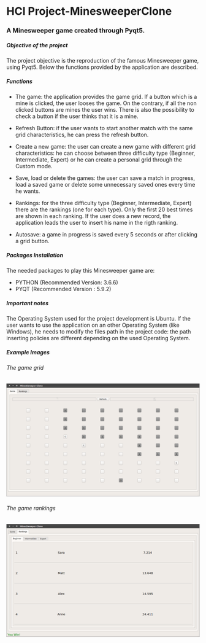 # HCI Project-MinesweeperClone
### A Minesweeper game created through Pyqt5.

##### Objective of the project

The project objective is the reproduction of the famous Minesweeper game, using Pyqt5.
Below the functions provided by the application are described.

##### Functions

- The game: the application provides the game grid. If a button which is a mine is clicked, the user looses the game. On the contrary, if all the non clicked buttons are mines the user wins. There is also the possibility to check a button if the user thinks that it is a mine.

- Refresh Button: if the user wants to start another match with the same grid characteristics, he can press the refresh button.

- Create a new game: the user can create a new game with different grid characteristics: he can choose between three difficulty type (Beginner, Intermediate, Expert) or he can create a personal grid through the Custom mode.

- Save, load or delete the games: the user can save a match in progress, load a saved game or delete some unnecessary saved ones every time he wants.

- Rankings: for the three difficulty type (Beginner, Intermediate, Expert) there are the rankings (one for each type). Only the first 20 best times are shown in each ranking. If the user does a new record, the application leads the user to insert his name in the rigth ranking.

- Autosave: a game in progress is saved every 5 seconds or after clicking a grid button.

##### Packages Installation

The needed packages to play this Minesweeper game are:

- PYTHON (Recommended Version: 3.6.6)
- PYQT (Recommended Version : 5.9.2) 

##### Important notes

The Operating System used for the project development is Ubuntu. If the user wants to use the application on an other Operating System (like Windows), he needs to modify the files path in the project code: the path inserting policies are different depending on the used Operating System.

##### Example Images

###### The game grid
![](imageExampleGame.png)

###### The game rankings
![](imageExampleRankings.png)

